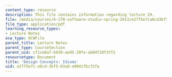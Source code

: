 ```yaml
---
content_type: resource
description: This file contains information regarding lecture 29.
file: /media/courses/6-170-software-studio-spring-2013/e27f5e7ca6cd3bf503ade9041fbcf2fa_MIT6_170S13_29-con-idioms.pdf
file_type: application/pdf
learning_resource_types:
- Lecture Notes
ocw_type: OCWFile
parent_title: Lecture Notes
parent_type: CourseSection
parent_uid: cf1ce8a7-b030-ae95-29fe-ab84f20f3ff2
resourcetype: Document
title: 'Design Concepts: Idioms'
uid: e27f5e7c-a6cd-3bf5-03ad-e9041fbcf2fa
---
```

